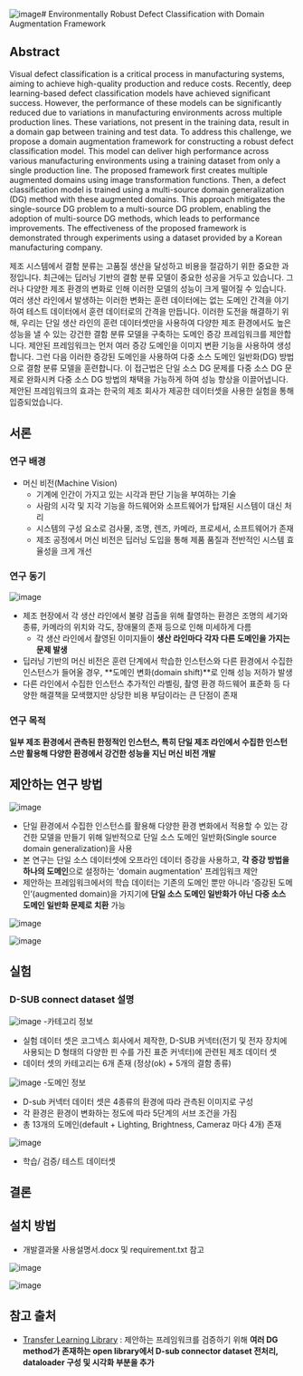![image](https://github.com/sean03101/iai-project/assets/59594037/f9b9022d-1a85-4cea-a7e8-3f3d9b458ce7)# Environmentally Robust Defect Classification with Domain Augmentation Framework

## Abstract
Visual defect classification is a critical process in manufacturing systems, aiming to achieve high-quality production and reduce costs. Recently, deep learning-based defect classification models have achieved significant success. However, the performance of these models can be significantly reduced due to variations in manufacturing environments across multiple production lines. These variations, not present in the training data, result in a domain gap between training and test data. To address this challenge, we propose a domain augmentation framework for constructing a robust defect classification model. This model can deliver high performance across various manufacturing environments using a training dataset from only a single production line. The proposed framework first creates multiple augmented domains using image transformation functions. Then, a defect classification model is trained using a multi-source domain generalization (DG) method with these augmented domains. This approach mitigates the single-source DG problem to a multi-source DG problem, enabling the adoption of multi-source DG methods, which leads to performance improvements. The effectiveness of the proposed framework is demonstrated  through experiments using a dataset provided by a Korean manufacturing company.


제조 시스템에서 결함 분류는 고품질 생산을 달성하고 비용을 절감하기 위한 중요한 과정입니다. 최근에는 딥러닝 기반의 결함 분류 모델이 중요한 성공을 거두고 있습니다. 그러나 다양한 제조 환경의 변화로 인해 이러한 모델의 성능이 크게 떨어질 수 있습니다. 여러 생산 라인에서 발생하는 이러한 변화는 훈련 데이터에는 없는 도메인 간격을 야기하여 테스트 데이터에서 훈련 데이터로의 간격을 만듭니다. 이러한 도전을 해결하기 위해, 우리는 단일 생산 라인의 훈련 데이터셋만을 사용하여 다양한 제조 환경에서도 높은 성능을 낼 수 있는 강건한 결함 분류 모델을 구축하는 도메인 증강 프레임워크를 제안합니다. 제안된 프레임워크는 먼저 여러 증강 도메인을 이미지 변환 기능을 사용하여 생성합니다. 그런 다음 이러한 증강된 도메인을 사용하여 다중 소스 도메인 일반화(DG) 방법으로 결함 분류 모델을 훈련합니다. 이 접근법은 단일 소스 DG 문제를 다중 소스 DG 문제로 완화시켜 다중 소스 DG 방법의 채택을 가능하게 하여 성능 향상을 이끌어냅니다. 제안된 프레임워크의 효과는 한국의 제조 회사가 제공한 데이터셋을 사용한 실험을 통해 입증되었습니다.


## 서론

### 연구 배경
- 머신 비전(Machine Vision)
  - 기계에 인간이 가지고 있는 시각과 판단 기능을 부여하는 기술
  - 사람의 시각 및 지각 기능을 하드웨어와 소프트웨어가 탑재된 시스템이 대신 처리
  - 시스템의 구성 요소로 검사물, 조명, 렌즈, 카메라, 프로세서, 소프트웨어가 존재
  - 제조 공정에서 머신 비전은 딥러닝 도입을 통해 제품 품질과 전반적인 시스템 효율성을 크게 개선

### 연구 동기

![image](https://github.com/sean03101/iai-project/assets/59594037/8de72ea4-6d3d-455c-b7e1-2c0e43a528b1)


- 제조 현장에서 각 생산 라인에서 불량 검출을 위해 촬영하는 환경은 조명의 세기와 종류, 카메라의 위치와 각도, 장애물의 존재 등으로 인해 미세하게 다름
    - 각 생산 라인에서 촬영된 이미지들이 **생산 라인마다 각자 다른 도메인을 가지는 문제 발생**
- 딥러닝 기반의 머신 비전은 훈련 단계에서 학습한 인스턴스와 다른 환경에서 수집한 인스턴스가 들어올 경우, **도메인 변화(domain shift)**로 인해 성능 저하가 발생
- 다른 라인에서 수집한 인스턴스 추가적인 라벨링, 촬영 환경 하드웨어 표준화 등 다양한 해결책을 모색했지만 상당한 비용 부담이라는 큰 단점이 존재


### 연구 목적
**일부 제조 환경에서 관측된 한정적인 인스턴스, 특히 단일 제조 라인에서 수집한 인스턴스만 활용해 다양한 환경에서 강건한 성능을 지닌 머신 비전 개발**

## 제안하는 연구 방법

![image](https://github.com/sean03101/iai-project/assets/59594037/92b4e974-8a27-45ef-913a-5f625959e9e1)

- 단일 환경에서 수집한 인스턴스를 활용해 다양한 환경 변화에서 적용할 수 있는 강건한 모델을 만들기 위해 일반적으로 단일 소스 도메인 일반화(Single source domain generalization)을 사용
- 본 연구는 단일 소스 데이터셋에 오프라인 데이터 증강을 사용하고, **각 증강 방법을 하나의 도메인**으로 설정하는 'domain augmentation' 프레임워크 제안
- 제안하는 프레임워크에서의 학습 데이터는 기존의 도메인 뿐만 아니라 ‘증강된 도메인’(augmented domain)을 가지기에 **단일 소스 도메인 일반화가 아닌 다중 소스 도메인 일반화 문제로 치환** 가능



![image](https://github.com/sean03101/iai-project/assets/59594037/39affa9a-aa03-4d44-bbfc-e2d4e549698e)



![image](https://github.com/sean03101/iai-project/assets/59594037/6ee5a465-473b-49ad-88a2-b8b0b282284b)


## 실험
### D-SUB connect dataset 설명
![image](https://github.com/sean03101/iai-project/assets/59594037/37c23f82-f12c-4b21-a5f2-583bd5a91873)
-카테고리 정보
  - 실험 데이터 셋은 코그넥스 회사에서 제작한, D-SUB 커넥터(전기 및 전자 장치에 사용되는 D 형태의 다양한 핀 수를 가진 표준 커넥터)에 관련된 제조 데이터 셋
  - 데이터 셋의 카테고리는 6개 존재 (정상(ok) + 5개의 결함 종류)


![image](https://github.com/sean03101/iai-project/assets/59594037/71577a3f-6b7b-491e-81f9-6c3715bad6ff)
-도메인 정보
  - D-sub 커넥터 데이터 셋은 4종류의 환경에 따라 관측된 이미지로 구성
  - 각 환경은 환경이 변화하는 정도에 따라 5단계의 서브 조건을 가짐
  - 총 13개의 도메인(default + Lighting, Brightness, Cameraz 마다 4개) 존재


![image](https://github.com/sean03101/iai-project/assets/59594037/b0886363-c266-4e0b-ab42-45f4aef87968)
- 학습/ 검증/ 테스트 데이터셋



## 결론

## 설치 방법

- 개발결과물 사용설명서.docx 및 requirement.txt 참고

![image](https://github.com/sean03101/iai-project/assets/59594037/679e02e1-23e4-44b6-a1ce-c4c9564d43d4)


![image](https://github.com/sean03101/iai-project/assets/59594037/b1f50116-de5b-4b42-ac15-c0be210c1fec)



## 참고 출처

- [Transfer Learning Library](https://github.com/thuml/Transfer-Learning-Library) : 제안하는 프레임워크를 검증하기 위해 **여러 DG method가 존재하는 open library에서 D-sub connector dataset 전처리, dataloader 구성 및 시각화 부분을 추가**
